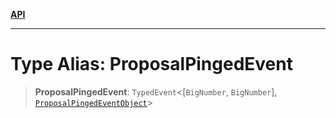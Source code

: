 [**API**](../../../README.md)

***

# Type Alias: ProposalPingedEvent

> **ProposalPingedEvent**: `TypedEvent`\<\[`BigNumber`, `BigNumber`\], [`ProposalPingedEventObject`](../interfaces/ProposalPingedEventObject.md)\>
